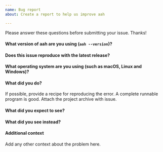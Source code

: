 ```yaml
---
name: Bug report
about: Create a report to help us improve aah

---
```


Please answer these questions before submitting your issue. Thanks!


#### What version of aah are you using (`aah --version`)?


#### Does this issue reproduce with the latest release?


#### What operating system are you using (such as macOS, Linux and Windows)?


#### What did you do?

If possible, provide a recipe for reproducing the error. A complete runnable program is good. Attach the project archive with issue.


#### What did you expect to see?


#### What did you see instead?


#### Additional context

Add any other context about the problem here.
